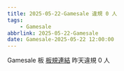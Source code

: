 ```yaml
---
title: 2025-05-22-Gamesale 違規 0 人
tags:
    - Gamesale
abbrlink: 2025-05-22-Gamesale
date: Gamesale-2025-05-22 12:00:00
---
```

Gamesale 板 [板規連結](https://www.ptt.cc/bbs/Gossiping/M.1637425085.A.07D.html)
昨天違規 0 人
